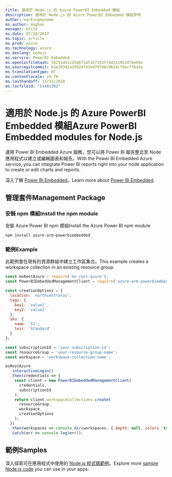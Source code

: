 ```yaml
---
title: 適用於 Node.js 的 Azure PowerBI Embedded 模組
description: 適用於 Node.js 的 Azure PowerBI Embedded 模組參考
author: markingmyname
ms.author: maghan
manager: kfile
ms.date: 07/18/2017
ms.topic: article
ms.prod: azure
ms.technology: azure
ms.devlang: nodejs
ms.service: PowerBI Embedded
ms.openlocfilehash: 58251dd1cd3a672a5167193f74d311952d70e84e
ms.sourcegitcommit: b1e29342a19524f43ed70f4bc961dcfdacffb14a
ms.translationtype: HT
ms.contentlocale: zh-TW
ms.lasthandoff: 11/15/2018
ms.locfileid: "51481392"
---
```

# <a name="azure-powerbi-embedded-modules-for-nodejs"></a><span data-ttu-id="2d1e9-103">適用於 Node.js 的 Azure PowerBI Embedded 模組</span><span class="sxs-lookup"><span data-stu-id="2d1e9-103">Azure PowerBI Embedded modules for Node.js</span></span>

<span data-ttu-id="2d1e9-104">運用 Power BI Embedded Azure 服務，您可以將 Power BI 報告整合至 Node 應用程式以建立或編輯圖表和報告。</span><span class="sxs-lookup"><span data-stu-id="2d1e9-104">With the Power BI Embedded Azure service, you can integrate Power BI reports right into your node application to create or edit charts and reports.</span></span>

<span data-ttu-id="2d1e9-105">深入了解 [Power BI Embedded](https://powerbi.microsoft.com/documentation/powerbi-developer-embedding/)。</span><span class="sxs-lookup"><span data-stu-id="2d1e9-105">Learn more about [Power BI Embedded](https://powerbi.microsoft.com/documentation/powerbi-developer-embedding/).</span></span>

## <a name="management-package"></a><span data-ttu-id="2d1e9-106">管理套件</span><span class="sxs-lookup"><span data-stu-id="2d1e9-106">Management Package</span></span>

### <a name="install-the-npm-module"></a><span data-ttu-id="2d1e9-107">安裝 npm 模組</span><span class="sxs-lookup"><span data-stu-id="2d1e9-107">Install the npm module</span></span>

<span data-ttu-id="2d1e9-108">安裝 Azure Power BI npm 模組</span><span class="sxs-lookup"><span data-stu-id="2d1e9-108">Install the Azure Power BI npm module</span></span>

```bash
npm install azure-arm-powerbiembedded
```

### <a name="example"></a><span data-ttu-id="2d1e9-109">範例</span><span class="sxs-lookup"><span data-stu-id="2d1e9-109">Example</span></span>

<span data-ttu-id="2d1e9-110">此範例會在現有的資源群組中建立工作區集合。</span><span class="sxs-lookup"><span data-stu-id="2d1e9-110">This example creates a workspace collection in an existing resource group.</span></span>

```javascript
const msRestAzure = require('ms-rest-azure');
const PowerBIEmbeddedManagementClient = require('azure-arm-powerbiembedded');

const creationOptions = {
  location: 'northcentralus',
  tags: {
    key1: 'value1',
    key2: 'value2'
  },
  sku: {
    name: 'S1',
    teir: 'Standard'
  }
};

const subscriptionId = 'your-subscription-id';
const resourceGroup = 'your-resource-group-name';
const workspace = 'workspace-collection-name';

msRestAzure
  .interactiveLogin()
  .then(credentials => {
    const client = new PowerBIEmbeddedManagementClient(
      credentials,
      subscriptionId
    );
    return client.workspaceCollections.create(
      resourceGroup,
      workspace,
      creationOptions
    );
  })
  .then(workspaces => console.dir(workspaces, { depth: null, colors: true }))
  .catch(err => console.log(err));
```

## <a name="samples"></a><span data-ttu-id="2d1e9-111">範例</span><span class="sxs-lookup"><span data-stu-id="2d1e9-111">Samples</span></span>

<span data-ttu-id="2d1e9-112">深入探索可在應用程式中使用的 [Node.js 程式碼範例](https://azure.microsoft.com/resources/samples/?platform=nodejs)。</span><span class="sxs-lookup"><span data-stu-id="2d1e9-112">Explore more [sample Node.js code](https://azure.microsoft.com/resources/samples/?platform=nodejs) you can use in your apps.</span></span>
